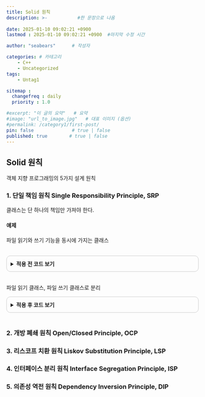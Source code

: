 ```yaml
---
title: Solid 원칙
description: >-           #한 문장으로 나옴
  
date: 2025-01-10 09:02:21 +0900
lastmod : 2025-01-10 09:02:21 +0900  #마지막 수정 시간

author: "seabears"      # 작성자

categories: # 카테고리
    - C++
    - Uncategorized  
tags: 
    - Untag1

sitemap :
  changefreq : daily
  priority : 1.0

#excerpt: "이 글의 요약"   # 요약
#image: "url_to_image.jpg"   # 대표 이미지 (옵션)
#permalink: /category1/first-post/
pin: false              # true | false
published: true        # true | false
---
```


## Solid 원칙
객체 지향 프로그래밍의 5가지 설계 원칙  

### 1. 단일 책임 원칙 Single Responsibility Principle, SRP
클래스는 단 하나의 책임만 가져야 한다.

#### 예제

파일 읽기와 쓰기 기능을 동시에 가지는 클래스

<br>

<details style="border: 1px solid #ccc; border-radius: 10px; padding: 10px;">
    <summary style="font-weight: bold; cursor: pointer;">적용 전 코드 보기</summary>
    <div markdown="1" style="margin-top: 10px;">

```c++
#include <iostream>
#include <string>
using namespace std;

class FileManager {
public:
    void writeToFile(const string& filename, const string& data) const {
        cout << "Writing data to file: " << filename << endl;
        cout << "Data: " << data << endl;
    }

    string readFromFile(const string& filename) const {
        cout << "Reading data from file: " << filename << endl;
        return "Dummy data"; // 실제 파일 읽기 대신 가상 데이터 반환
    }
};

int main() {
    FileManager fileManager;

    string filename = "example.txt";
    string data = "Hello, SRP Example!";

    // 파일 쓰기
    fileManager.writeToFile(filename, data);

    // 파일 읽기
    string readData = fileManager.readFromFile(filename);
    cout << "Read Data: " << readData << endl;

    return 0;
}
```

</div>
</details>

<br>

파일 읽기 클래스, 파일 쓰기 클래스로 분리


<details style="border: 1px solid #ccc; border-radius: 10px; padding: 10px;">
    <summary style="font-weight: bold; cursor: pointer;">적용 후 코드 보기</summary>
    <div markdown="1" style="margin-top: 10px;">

```cpp
#include <iostream>
#include <string>
using namespace std;

// 파일 쓰기 클래스
class FileWriter {
public:
    void writeToFile(const string& filename, const string& data) const {
        cout << "Writing data to file: " << filename << endl;
        cout << "Data: " << data << endl;
    }
};

// 파일 읽기 클래스
class FileReader {
public:
    string readFromFile(const string& filename) const {
        cout << "Reading data from file: " << filename << endl;
        return "Dummy data"; // 실제 파일 읽기 대신 가상 데이터 반환
    }
};

int main() {
    FileWriter writer;
    FileReader reader;

    string filename = "example.txt";
    string data = "Hello, SRP Example!";

    // 파일 쓰기
    writer.writeToFile(filename, data);

    // 파일 읽기
    string readData = reader.readFromFile(filename);
    cout << "Read Data: " << readData << endl;

    return 0;
}
```

</div>
</details>

<br>

### 2. 개방 폐쇄 원칙 Open/Closed Principle, OCP

### 3. 리스코프 치환 원칙 Liskov Substitution Principle, LSP

### 4. 인터페이스 분리 원칙 Interface Segregation Principle, ISP

### 5. 의존성 역전 원칙 Dependency Inversion Principle, DIP

